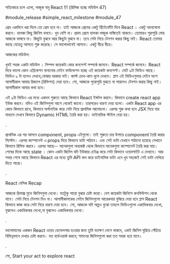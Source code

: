সত্যিকারে চলে এলো, লাজুক বাবু React !!! (রিলিজ হচ্ছে মডিউল 47)

#module_release #simple_react_milestone #module_47

প্রেম একদিনে ধরা দিলে তো প্রেম হবে না। তাই আজকে প্রেমের একটু ছিঁটেফোঁটা দিবে React । একটু আনাঘোনা করবে। হালকা কিছু জিনিস বলবে। খুব বেশি না। প্রথম প্রেমে হালকা লাজুক ভঙ্গিতেই থাকবে। তোমারও পুরাপুরি মোহ আজকে ভাঙ্গবে না। কিছুটা বুঝবে আর কিছুটা বুঝবে না। তবে সেটা নিয়ে টেনশন করার কিছু নাই। React তোমার কাছে যেহেতু আসতে শুরু করেছে। সে ভালোভাবেই আসবে। একটু ধীরে ধীরে। 





আজকের মডিউল:

খুবই সহজ একটা মডিউল । সিম্পল কয়েকটা কোর কনসেপ্ট সম্পর্কে জানবে। React সম্পর্কে জানবে। React দিয়ে ভালো কোন এপ্লিকেশন বানানোর মেইন ফাউন্ডেশন হচ্ছে এই কয়েকটা কনসেপ্ট। মোট ৯টা ভিডিও আছে। ভিডিও ৯ টা হলেও দেখবে,বোঝার দরকার নাই। জাস্ট চোখ-কান খুলে দেখবে। প্লাস এই ভিডিওগুলার মেইন অংশ আগামীকাল আবার রিক্যাপ (রিভিশন) দেয়া হবে। সো, আজকে পুরোপুরি বুঝতে না পারলেও টেনশন করার কিছু নাই। আগামীকাল আবার কথা হবে।



এই ৯টা ভিডিও এর মধ্যে একদম শুরুতে আছে কিভাবে React ইন্সটল করবে। কিভাবে create react app ইউজ করবে। যদিও এই জিনিসগুলা আগে থেকেই জানো। তারপরেও ধারণা দেয়া হলো। একটা React app এর কোড কিভাবে রাখে, কিভাবে অর্গানাইজ করে সেটা নিয়ে প্রাথমিক আলোচনা। এরপর শুরু কথা হবে JSX নিয়ে যার মাধ্যমে দেখবে কিভাবে Dynamic HTML তৈরি করা হয়। ডাইনামিক স্টাইল দেয়া হয়। 



.

প্রাথমিক এর পর আসবে component, props এইগুলো। তাই শুরুতে চার উপায়ে component তৈরি করার সিস্টেম। এরপর কম্পোনেন্ট এ props দিয়ে কিভাবে ডাটা পাঠাবে। এবং সেই ডাটা যেখানে পাঠানো হয়েছে সেখানে কিভাবে রিসিভ করবে। এরপর আছে-- অনেকগুলা অবজেক্ট থেকে কিভাবে অনেকগুলা কম্পোনেন্ট তৈরি করা যায়। শেষের দিকে আছে state । কোন একটা জিনিস যদি ইউজার চেইঞ্জ করে সেটা কিভাবে ওয়েবসাইট এ দেখাবে। আর সবার শেষে আছে কিভাবে React এর মধ্যে তুমি API কল করে ডাইনামিক ডাটা এনে খুব সহজেই সেই ডাটা দেখিয়ে দিতে পারো।  



.

React বেসিক Recap

আজকে রিলাক্স মুডে জিনিসগুলা দেখো। যতটুকু পারো বুঝার চেষ্টা করো। বেশ কয়েকটা জিনিসে কনফিউশন থেকে যাবে। সেটা নিয়ে টেনশন নিও না। আগামীকালকের সেইম জিনিসগুলো আরেকবার বুঝিয়ে দেয়া হবে প্লাস React কিভাবে কাজ করে সেটা নিয়ে ধারণা দেয়া হবে। সো, আজকে যদি অল্পও বুঝো তাহলে ভিডিওগুলো একাধিকবার দেখো, বুঝলেও একাধিকবার দেখো,না বুঝলেও একাধিকবার দেখো। 



.



ভালোমানের একজন React ওয়েব ডেভেলপার হওয়ার জন্য তুমি যতক্ষণ লেগে থাকবে, একই জিনিস ঘুরিয়ে পেঁচিয়ে বিভিন্নভাবে দেখার চেষ্টা করবে। যত হার্ডওয়ার্ক করবে; সামনের জিনিসগুলো করা তত সহজ হয়ে যাবে। 

.



সো, Start your act to explore react


